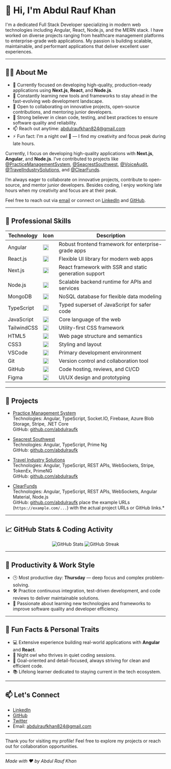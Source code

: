 # 👋 Hi, I'm Abdul Rauf Khan

I'm a dedicated Full Stack Developer specializing in modern web technologies including Angular, React, Node.js, and the MERN stack. I have worked on diverse projects ranging from healthcare management platforms to enterprise-grade web applications. My passion is building scalable, maintainable, and performant applications that deliver excellent user experiences.

---

## 🧑‍💻 About Me

- 🔭 Currently focused on developing high-quality, production-ready applications using **Next.js**, **React**, and **Node.js**.  
- 🌱 Constantly learning new tools and frameworks to stay ahead in the fast-evolving web development landscape.  
- 👯 Open to collaborating on innovative projects, open-source contributions, and mentoring junior developers.  
- 🤝 Strong believer in clean code, testing, and best practices to ensure software quality and reliability.  
- 📫 Reach out anytime: [abdulraufkhan824@gmail.com](mailto:abdulraufkhan824@gmail.com)  
- ⚡ Fun fact: I'm a night owl 🦉 — I find my creativity and focus peak during late hours.

Currently, I focus on developing high-quality applications with **Next.js**, **Angular**, and **Node.js**. I’ve contributed to projects like [@PracticeManagementSystem](https://pms.hawkrevenue.com/#/login), [@SeacrestSouthwest](https://seacrest.hlxstaffing.com/), [@VoiceAudit](https://uat.voiceauditai.com/), [@TravelIndustrySolutions](https://travelindustrysolutions.com/), and [@ClearFunds](https://clearfunds.app/sign-in).


I’m always eager to collaborate on innovative projects, contribute to open-source, and mentor junior developers. Besides coding, I enjoy working late hours when my creativity and focus are at their peak.

Feel free to reach out via [email](mailto:abdulraufkhan824@gmail.com) or connect on [LinkedIn](https://linkedin.com/in/abdulraufkhan824) and [GitHub](https://github.com/abdulraufk).

---

## 🚀 Professional Skills

| Technology       | Icon                                                                 | Description                              |
|------------------|----------------------------------------------------------------------|------------------------------------------|
| Angular          | <img src="https://skillicons.dev/icons?i=angular" width="18" />      | Robust frontend framework for enterprise-grade apps |
| React.js         | <img src="https://skillicons.dev/icons?i=react" width="18" />        | Flexible UI library for modern web apps  |
| Next.js          | <img src="https://skillicons.dev/icons?i=nextjs" width="18" />       | React framework with SSR and static generation support |
| Node.js          | <img src="https://skillicons.dev/icons?i=nodejs" width="18" />       | Scalable backend runtime for APIs and services |
| MongoDB          | <img src="https://skillicons.dev/icons?i=mongodb" width="18" />      | NoSQL database for flexible data modeling |
| TypeScript       | <img src="https://skillicons.dev/icons?i=ts" width="18" />           | Typed superset of JavaScript for safer code |
| JavaScript       | <img src="https://skillicons.dev/icons?i=js" width="18" />           | Core language of the web                  |
| TailwindCSS      | <img src="https://skillicons.dev/icons?i=tailwind" width="18" />     | Utility-first CSS framework               |
| HTML5            | <img src="https://skillicons.dev/icons?i=html" width="18" />         | Web page structure and semantics         |
| CSS3             | <img src="https://skillicons.dev/icons?i=css" width="18" />          | Styling and layout                        |
| VSCode           | <img src="https://skillicons.dev/icons?i=vscode" width="18" />       | Primary development environment          |
| Git              | <img src="https://skillicons.dev/icons?i=git" width="18" />          | Version control and collaboration tool   |
| GitHub           | <img src="https://skillicons.dev/icons?i=github" width="18" />       | Code hosting, reviews, and CI/CD         |
| Figma            | <img src="https://skillicons.dev/icons?i=figma" width="18" />        | UI/UX design and prototyping             |

---

## 📂 Projects

- [Practice Management System](https://pms.hawkrevenue.com/#/login)  
  Technologies: Angular, TypeScript, Socket.IO, Firebase, Azure Blob Storage, Stripe, .NET Core  
  GitHub: [github.com/abdulraufk](https://github.com/abdulraufk)

- [Seacrest Southwest](https://seacrest.hlxstaffing.com/)  
  Technologies: Angular, TypeScript, Prime Ng  
  GitHub: [github.com/abdulraufk](https://github.com/abdulraufk)

- [Travel Industry Solutions](https://travelindustrysolutions.com/)  
  Technologies: Angular, TypeScript, REST APIs, WebSockets, Stripe, TokenEx, PrimeNG  
  GitHub: [github.com/abdulraufk](https://github.com/abdulraufk)

- [ClearFunds](https://clearfunds.app/sign-in)  
  Technologies: Angular, TypeScript, REST APIs, WebSockets, Angular Material, Node.js  
  GitHub: [github.com/abdulraufk](https://github.com/abdulraufk)
place the example URLs (`https://example.com/...`) with the actual project URLs or GitHub links.*

---

## 📈 GitHub Stats & Coding Activity

<p align="center">
  <img src="https://github-readme-stats.vercel.app/api?username=abdulraufk&show_icons=true&theme=tokyonight" alt="GitHub Stats" />
  <img src="https://github-readme-streak-stats.herokuapp.com/?user=abdulraufk&theme=tokyonight" alt="GitHub Streak" />
</p>

---

## 📅 Productivity & Work Style

- 🕒 Most productive day: **Thursday** — deep focus and complex problem-solving.  
- 🛠️ Practice continuous integration, test-driven development, and code reviews to deliver maintainable solutions.  
- 🚀 Passionate about learning new technologies and frameworks to improve software quality and developer efficiency.

---

## 🌟 Fun Facts & Personal Traits

- 💻 Extensive experience building real-world applications with **Angular** and **React**.  
- 🌙 Night owl who thrives in quiet coding sessions.  
- 🎯 Goal-oriented and detail-focused, always striving for clean and efficient code.  
- 📚 Lifelong learner dedicated to staying current in the tech ecosystem.

---

## 📫 Let's Connect

- [LinkedIn](https://linkedin.com/in/abdulraufkhan824)  
- [GitHub](https://github.com/abdulraufk)  
- [Twitter](https://twitter.com/abdulraufkhan824)  
- Email: abdulraufkhan824@gmail.com

---

Thank you for visiting my profile! Feel free to explore my projects or reach out for collaboration opportunities.

---

*Made with ❤️ by Abdul Rauf Khan*
